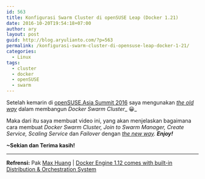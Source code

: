 ```yaml
---
id: 563
title: Konfigurasi Swarm Cluster di openSUSE Leap (Docker 1.21)
date: 2016-10-20T19:54:18+07:00
author: ary
layout: post
guid: http://blog.aryulianto.com/?p=563
permalink: /konfigurasi-swarm-cluster-di-opensuse-leap-docker-1-21/
categories:
  - Linux
tags:
  - cluster
  - docker
  - openSUSE
  - swarm
---
```

Setelah kemarin di <a href="http://blog.aryulianto.com/fr-opensuse-asia-summit-2016-yogyakarta-indonesia/" target="_blank">openSUSE.Asia Summit 2016</a> saya mengunakan _<a href="http://www.slideshare.net/SaputroAryulianto/clustering-docker-with-docker-swarm-on-opensuse" target="_blank">the old way</a>_ dalam membangun _Docker Swarm Cluster__ 😀_

Maka dari itu saya membuat video ini, yang akan menjelaskan bagaimana cara membuat _Docker Swarm Cluster, Join to Swarm Manager, Create Service, Scaling Service_ dan _Failover_ dengan _<a href="https://blog.docker.com/2016/07/docker-built-in-orchestration-ready-for-production-docker-1-12-goes-ga/" target="_blank">the new way</a>. **Enjoy!**_



**~Sekian dan Terima kasih!**

* * *

**Refrensi:** Pak <a href="http://sakananote2english.blogspot.co.id/" target="_blank">Max Huang</a> | <a href="http://collabnix.com/archives/1317" target="_blank">Docker Engine 1.12 comes with built-in Distribution & Orchestration System</a>